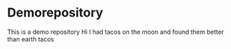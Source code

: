 # Demorepository
This is a demo repository
Hi I had tacos on the moon and found them better than earth tacos

